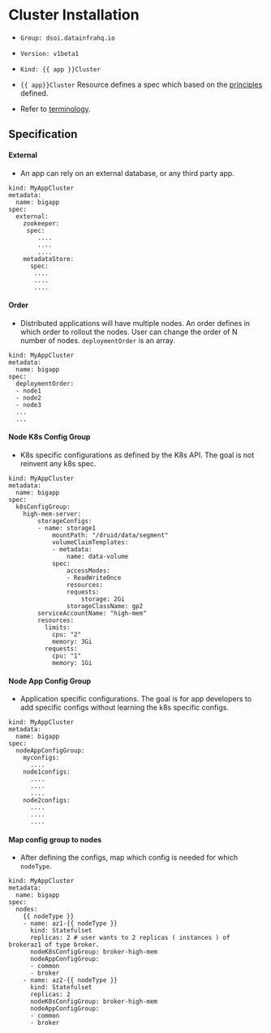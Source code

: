 # Cluster Installation 

- ```Group: dsoi.datainfrahq.io```
- ```Version: v1beta1```
- ```Kind: {{ app }}Cluster```

- ```{{ app}}Cluster``` Resource defines a spec which based on the [principles](../../../PRINCIPLES.md) defined.
- Refer to [terminology](../TERMINOLOGY.md).

## Specification

#### External

- An app can rely on an external database, or any third party app.

```
kind: MyAppCluster
metadata:
  name: bigapp
spec:
  external:
    zookeeper:
     spec:
        ....
        ....
        ....
    metadataStore:
      spec:
       ....
       ....
       ....
```

#### Order

- Distributed applications will have multiple nodes. An order defines in which order to rollout the nodes. User can change the order of N number of nodes. ```deploymentOrder``` is an array. 

```
kind: MyAppCluster
metadata:
  name: bigapp
spec:
  deploymentOrder:
  - node1
  - node2
  - node3
  ...
  ...

```

#### Node K8s Config Group

- K8s specific configurations as defined by the K8s API. The goal is not reinvent any k8s spec. 

```
kind: MyAppCluster
metadata:
  name: bigapp
spec:
  k8sConfigGroup:
    high-mem-server:
        storageConfigs:
        - name: storage1
            mountPath: "/druid/data/segment"
            volumeClaimTemplates:
            - metadata:
                name: data-volume
            spec:
                accessModes:
                - ReadWriteOnce
                resources:
                requests:
                    storage: 2Gi
                storageClassName: gp2
        serviceAccountName: "high-mem"
        resources:
          limits:
            cpu: "2"
            memory: 3Gi
          requests:
            cpu: "1"
            memory: 1Gi
```

#### Node App Config Group

- Application specific configurations. The goal is for app developers to add specific configs without learning the k8s specific configs. 
```
kind: MyAppCluster
metadata:
  name: bigapp
spec:
  nodeAppConfigGroup:
    myconfigs:
      ....
    node1configs:
      ....
      ....
      ....
    node2configs:
      ....
      ....
      ....
```

#### Map config group to nodes

- After defining the configs, map which config is needed for which ```nodeType```.

```
kind: MyAppCluster
metadata:
  name: bigapp
spec:
  nodes:
    {{ nodeType }}
    - name: az1-{{ nodeType }}
      kind: Statefulset
      replicas: 2 # user wants to 2 replicas ( instances ) of brokeraz1 of type broker.
      nodeK8sConfigGroup: broker-high-mem
      nodeAppConfigGroup: 
      - common
      - broker
    - name: az2-{{ nodeType }}
      kind: Statefulset
      replicas: 2
      nodeK8sConfigGroup: broker-high-mem
      nodeAppConfigGroup: 
      - common
      - broker
```
